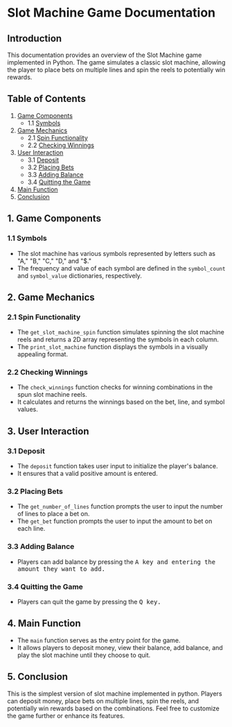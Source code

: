 # Slot Machine Game Documentation

## Introduction
This documentation provides an overview of the Slot Machine game implemented in Python. The game simulates a classic slot machine, allowing the player to place bets on multiple lines and spin the reels to potentially win rewards.

## Table of Contents
1. [Game Components](#game-components)
    - 1.1 [Symbols](#symbols)
2. [Game Mechanics](#game-mechanics)
    - 2.1 [Spin Functionality](#spin-functionality)
    - 2.2 [Checking Winnings](#checking-winnings)
3. [User Interaction](#user-interaction)
    - 3.1 [Deposit](#deposit)
    - 3.2 [Placing Bets](#placing-bets)
    - 3.3 [Adding Balance](#adding-balance)
    - 3.4 [Quitting the Game](#quitting-the-game)
4. [Main Function](#main-function)
5. [Conclusion](#conclusion)

## 1. Game Components <a name="game-components"></a>

### 1.1 Symbols <a name="symbols"></a>
- The slot machine has various symbols represented by letters such as "A," "B," "C," "D," and "$."
- The frequency and value of each symbol are defined in the `symbol_count` and `symbol_value` dictionaries, respectively.

## 2. Game Mechanics <a name="game-mechanics"></a>

### 2.1 Spin Functionality <a name="spin-functionality"></a>
- The `get_slot_machine_spin` function simulates spinning the slot machine reels and returns a 2D array representing the symbols in each column.
- The `print_slot_machine` function displays the symbols in a visually appealing format.

### 2.2 Checking Winnings <a name="checking-winnings"></a>
- The `check_winnings` function checks for winning combinations in the spun slot machine reels.
- It calculates and returns the winnings based on the bet, line, and symbol values.

## 3. User Interaction <a name="user-interaction"></a>

### 3.1 Deposit <a name="deposit"></a>
- The `deposit` function takes user input to initialize the player's balance.
- It ensures that a valid positive amount is entered.

### 3.2 Placing Bets <a name="placing-bets"></a>
- The `get_number_of_lines` function prompts the user to input the number of lines to place a bet on.
- The `get_bet` function prompts the user to input the amount to bet on each line.

### 3.3 Adding Balance <a name="adding-balance"></a>
- Players can add balance by pressing the <kbd>A<kbd> key and entering the amount they want to add.

### 3.4 Quitting the Game <a name="quitting-the-game"></a>
- Players can quit the game by pressing the <kbd>Q<kbd> key.

## 4. Main Function <a name="main-function"></a>
- The `main` function serves as the entry point for the game.
- It allows players to deposit money, view their balance, add balance, and play the slot machine until they choose to quit.

## 5. Conclusion <a name="conclusion"></a>
This is the simplest version of slot machine implemented in python. Players can deposit money, place bets on multiple lines, spin the reels, and potentially win rewards based on the combinations. Feel free to customize the game further or enhance its features.
